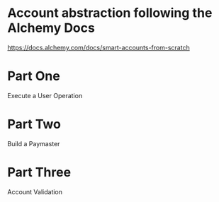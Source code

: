 # Account abstraction following the Alchemy Docs

https://docs.alchemy.com/docs/smart-accounts-from-scratch

# Part One

Execute a User Operation

# Part Two

Build a Paymaster

# Part Three

Account Validation

